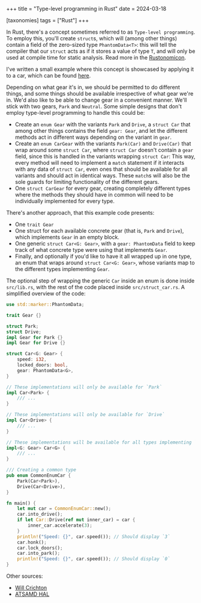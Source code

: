 +++
title = "Type-level programming in Rust"
date = 2024-03-18

[taxonomies]
tags = ["Rust"]
+++

In Rust, there's a concept sometimes referred to as `Type-level programming`. To employ this, you'll create `struct`s, which will (among other things) contain a field of the zero-sized type `PhantomData<T>`: this will tell the compiler that our `struct` acts as if it stores a value of type `T`, and will only be used at compile time for static analysis. Read more in the [Rustonomicon](https://doc.rust-lang.org/nomicon/phantom-data.html).

I've written a small example where this concept is showcased by applying it to a car, which can be found [here](https://github.com/vcrn/type_level_example).

Depending on what gear it's in, we should be permitted to do different things, and some things should be available irrespective of what gear we're in. We'd also like to be able to change gear in a convenient manner. We'll stick with two gears, `Park` and `Neutral`. Some simple designs that don't employ type-level programming to handle this could be:
* Create an `enum Gear` with the variants `Park` and `Drive`, a `struct Car` that among other things contains the field `gear: Gear`, and let the different methods act in different ways depending on the variant in `gear`.
* Create an `enum CarGear` with the variants `Park(Car)` and `Drive(Car)` that wrap around some `struct Car`, where `struct Car` doesn't contain a `gear` field, since this is handled in the variants wrapping `struct Car`: This way, every method will need to implement a `match` statement if it interacts with any data of `struct Car`, even ones that should be available for all variants and should act in identical ways. These `match`s will also be the sole guards for limiting functionality of the different gears.
* One `struct CarGear` for every gear, creating completely different types where the methods they should have in common will need to be individually implemented for every type.

There's another approach, that this example code presents:
* One `trait Gear`
* One struct for each available concrete gear (that is, `Park` and `Drive`), which implements `Gear` in an empty block.
* One generic `struct Car<G: Gear>`, with a `gear: PhantomData` field to keep track of what concrete type were using that implements `Gear`.
* Finally, and optionally if you'd like to have it all wrapped up in one type, an enum that wraps around `struct Car<G: Gear>`, whose variants map to the different types implementing `Gear`.

The optional step of wrapping the generic `Car` inside an enum is done inside `src/lib.rs`, with the rest of the code placed inside `src/struct_car.rs`. A simplified overview of the code:

```rust
use std::marker::PhantomData;

trait Gear {}

struct Park;
struct Drive;
impl Gear for Park {}
impl Gear for Drive {}

struct Car<G: Gear> {
    speed: i32,
    locked_doors: bool,
    gear: PhantomData<G>,
}

// These implementations will only be available for `Park`
impl Car<Park> {
    /// ...
}

// These implementations will only be available for `Drive`
impl Car<Drive> {
    /// ...
}

// These implementations will be available for all types implementing `Gear`
impl<G: Gear> Car<G> { 
    /// ...
}

/// Creating a common type
pub enum CommonEnumCar {
    Park(Car<Park>),
    Drive(Car<Drive>),
}

fn main() {
    let mut car = CommonEnumCar::new();
    car.into_drive();
    if let Car::Drive(ref mut inner_car) = car {
        inner_car.accelerate(3);
    }
    println!("Speed: {}", car.speed()); // Should display `3`
    car.honk();
    car.lock_doors();
    car.into_park();
    println!("Speed: {}", car.speed()); // Should display `0`
}
```

Other sources:
* [Will Crichton](https://willcrichton.net/notes/type-level-programming/)
* [ATSAMD HAL](https://docs.rs/atsamd-hal/latest/atsamd_hal/typelevel/index.html)
